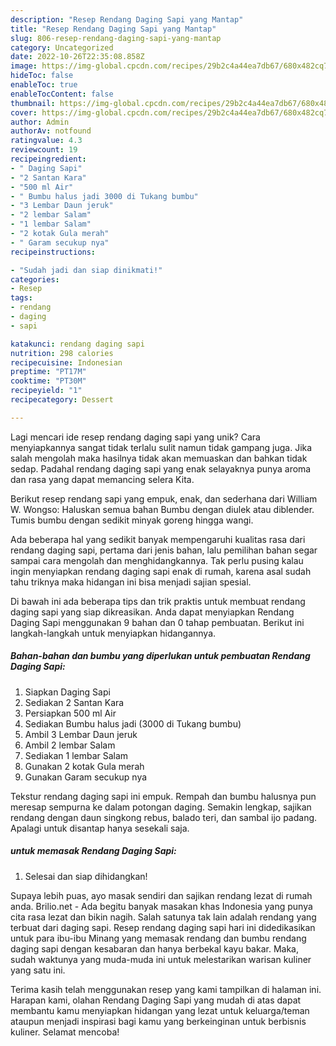 ```yaml
---
description: "Resep Rendang Daging Sapi yang Mantap"
title: "Resep Rendang Daging Sapi yang Mantap"
slug: 806-resep-rendang-daging-sapi-yang-mantap
category: Uncategorized
date: 2022-10-26T22:35:08.858Z
image: https://img-global.cpcdn.com/recipes/29b2c4a44ea7db67/680x482cq70/rendang-daging-sapi-foto-resep-utama.jpg
hideToc: false
enableToc: true
enableTocContent: false
thumbnail: https://img-global.cpcdn.com/recipes/29b2c4a44ea7db67/680x482cq70/rendang-daging-sapi-foto-resep-utama.jpg
cover: https://img-global.cpcdn.com/recipes/29b2c4a44ea7db67/680x482cq70/rendang-daging-sapi-foto-resep-utama.jpg
author: Admin
authorAv: notfound
ratingvalue: 4.3
reviewcount: 19
recipeingredient:
- " Daging Sapi"
- "2 Santan Kara"
- "500 ml Air"
- " Bumbu halus jadi 3000 di Tukang bumbu"
- "3 Lembar Daun jeruk"
- "2 lembar Salam"
- "1 lembar Salam"
- "2 kotak Gula merah"
- " Garam secukup nya"
recipeinstructions:

- "Sudah jadi dan siap dinikmati!"
categories:
- Resep
tags:
- rendang
- daging
- sapi

katakunci: rendang daging sapi 
nutrition: 298 calories
recipecuisine: Indonesian
preptime: "PT17M"
cooktime: "PT30M"
recipeyield: "1"
recipecategory: Dessert

---
```





Lagi mencari ide resep rendang daging sapi yang unik? Cara menyiapkannya sangat tidak terlalu sulit namun tidak gampang juga. Jika salah mengolah maka hasilnya tidak akan memuaskan dan bahkan tidak sedap. Padahal rendang daging sapi yang enak selayaknya punya aroma dan rasa yang dapat memancing selera Kita.





Berikut resep rendang sapi yang empuk, enak, dan sederhana dari William W. Wongso: Haluskan semua bahan Bumbu dengan diulek atau diblender. Tumis bumbu dengan sedikit minyak goreng hingga wangi.

Ada beberapa hal yang sedikit banyak mempengaruhi kualitas rasa dari rendang daging sapi, pertama dari jenis bahan, lalu pemilihan bahan segar sampai cara mengolah dan menghidangkannya. Tak perlu pusing kalau ingin menyiapkan rendang daging sapi enak di rumah, karena asal sudah tahu triknya maka hidangan ini bisa menjadi sajian spesial.






Di bawah ini ada beberapa tips dan trik praktis untuk membuat rendang daging sapi yang siap dikreasikan. Anda dapat menyiapkan Rendang Daging Sapi menggunakan 9 bahan dan 0 tahap pembuatan. Berikut ini langkah-langkah untuk menyiapkan hidangannya.

<!--inarticleads1-->

##### Bahan-bahan dan bumbu yang diperlukan untuk pembuatan Rendang Daging Sapi:

1. Siapkan  Daging Sapi
1. Sediakan 2 Santan Kara
1. Persiapkan 500 ml Air
1. Sediakan  Bumbu halus jadi (3000 di Tukang bumbu)
1. Ambil 3 Lembar Daun jeruk
1. Ambil 2 lembar Salam
1. Sediakan 1 lembar Salam
1. Gunakan 2 kotak Gula merah
1. Gunakan  Garam secukup nya


Tekstur rendang daging sapi ini empuk. Rempah dan bumbu halusnya pun meresap sempurna ke dalam potongan daging. Semakin lengkap, sajikan rendang dengan daun singkong rebus, balado teri, dan sambal ijo padang. Apalagi untuk disantap hanya sesekali saja. 

<!--inarticleads2-->

#####  untuk memasak Rendang Daging Sapi:


1. Selesai dan siap dihidangkan!

Supaya lebih puas, ayo masak sendiri dan sajikan rendang lezat di rumah anda. Brilio.net - Ada begitu banyak masakan khas Indonesia yang punya cita rasa lezat dan bikin nagih. Salah satunya tak lain adalah rendang yang terbuat dari daging sapi. Resep rendang daging sapi hari ini didedikasikan untuk para ibu-ibu Minang yang memasak rendang dan bumbu rendang daging sapi dengan kesabaran dan hanya berbekal kayu bakar. Maka, sudah waktunya yang muda-muda ini untuk melestarikan warisan kuliner yang satu ini. 

Terima kasih telah menggunakan resep yang kami tampilkan di halaman ini. Harapan kami, olahan Rendang Daging Sapi yang mudah di atas dapat membantu kamu menyiapkan hidangan yang lezat untuk keluarga/teman ataupun menjadi inspirasi bagi kamu yang berkeinginan untuk berbisnis kuliner. Selamat mencoba!
